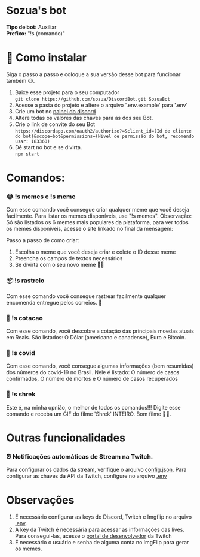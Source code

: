 # Sozua's bot

**Tipo de bot:** Auxiliar  
**Prefixo:** "!s (comando)"

# 🚀 Como instalar

Siga o passo a passo e coloque a sua versão desse bot para funcionar também 😉.

1. Baixe esse projeto para o seu computador  
   `git clone https://github.com/sozua/DiscordBot.git SozuaBot`
2. Acesse a pasta do projeto e altere o arquivo '.env.example' para '.env'
3. Crie um bot no [painel do discord](https://discord.com/developers/applications)
4. Altere todas os valores das chaves para as dos seu Bot.
5. Crie o link de convite do seu Bot  
   `https://discordapp.com/oauth2/authorize?=&client_id=(Id de cliente do bot)&scope=bot&permissions=(Nivel de permissão do bot, recomendo usar: 183360)`
6. Dê start no bot e se divirta.  
   `npm start`

# Comandos:

### 😂 !s memes e !s meme

Com esse comando você consegue criar qualquer meme que você deseja facilmente. Para listar os memes disponíveis, use "!s memes". Observação: Só são listados os 6 memes mais populares da plataforma, para ver todos os memes disponíveis, acesse o site linkado no final da mensagem:

Passo a passo de como criar:

1. Escolha o meme que você deseja criar e colete o ID desse meme
2. Preencha os campos de textos necessários
3. Se divirta com o seu novo meme 🥳🎉

### 📦 !s rastreio

Com esse comando você consegue rastrear facilmente qualquer encomenda entregue pelos correios. 🚶

### 🤑 !s cotacao

Com esse comando, você descobre a cotação das principais moedas atuais em Reais. São listados: O Dólar (americano e canadense), Euro e Bitcoin.

### 🤒 !s covid

Com esse comando, você consegue algumas informações (bem resumidas) dos números do covid-19 no Brasil. Nele é listado: O número de casos confirmados, O número de mortos e O número de casos recuperados

### 🎥 !s shrek

Este é, na minha opnião, o melhor de todos os comandos!!! Digite esse comando e receba um GIF do filme 'Shrek' INTEIRO. Bom filme 🤪🍿.

# Outras funcionalidades

### ⏰ Notificações automáticas de Stream na Twitch.

Para configurar os dados da stream, verifique o arquivo [config.json](./config.json). Para configurar as chaves da API da Twitch, configure no arquivo [.env](./.env.exemple)

# Observações

1. É necessário configurar as keys do Discord, Twitch e Imgflip no arquivo [.env](./.env.exemple).
2. A key da Twitch é necessária para acessar as informações das lives. Para consegui-las, acesse o [portal de desenvolvedor](https://dev.twitch.tv/console/apps) da Twitch
3. É necessário o usuário e senha de alguma conta no ImgFlip para gerar os memes.
